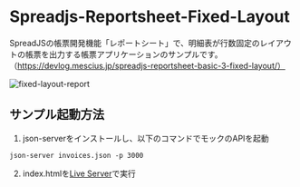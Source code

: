 # Spreadjs-Reportsheet-Fixed-Layout
SpreadJSの帳票開発機能「レポートシート」で、明細表が行数固定のレイアウトの帳票を出力する帳票アプリケーションのサンプルです。  
（https://devlog.mescius.jp/spreadjs-reportsheet-basic-3-fixed-layout/）

![fixed-layout-report](https://github.com/user-attachments/assets/98302c3e-8ecf-4927-ba2b-1ab3465e0d60)

## サンプル起動方法
1. json-serverをインストールし、以下のコマンドでモックのAPIを起動
```
json-server invoices.json -p 3000  
```
2. index.htmlを[Live Server](https://marketplace.visualstudio.com/items?itemName=ritwickdey.LiveServer)で実行
